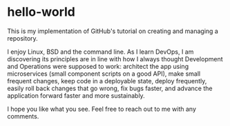# hello-world
This is my implementation of GitHub's tutorial on creating and managing a repository.

I enjoy Linux, BSD and the command line. As I learn DevOps, I am discovering its principles are in line with how I always thought Development and Operations were supposed to work: architect the app using microservices (small component scripts on a good API), make small frequent changes, keep code in a deployable state, deploy frequently, easily roll back changes that go wrong, fix bugs faster, and advance the application forward faster and more sustainably.

I hope you like what you see. Feel free to reach out to me with any comments.
